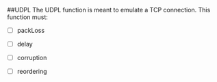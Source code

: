 
##UDPL
The UDPL function is meant to emulate a TCP connection. This function must:
- [ ] packLoss
- [ ] delay
- [ ] corruption
- [ ] reordering

